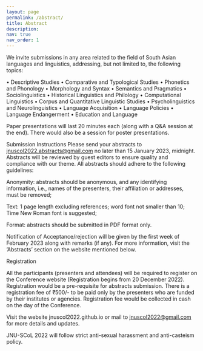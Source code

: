 ```yaml
---
layout: page
permalink: /abstract/
title: Abstract
description: 
nav: true
nav_order: 1
---
```

We invite submissions in any area related to the field of South Asian languages and linguistics, addressing, but not limited to, the following topics:
 
•	Descriptive Studies
•	Comparative and Typological Studies
•	Phonetics and Phonology
•	Morphology and Syntax
•	Semantics and Pragmatics
•	Sociolinguistics
•	Historical Linguistics and Philology
•	Computational Linguistics
•	Corpus and Quantitative Linguistic Studies
•	Psycholinguistics and Neurolinguistics
•	Language Acquisition
•	Language Policies
•	Language Endangerment
•	Education and Language 

Paper presentations will last 20 minutes each (along with a Q&A session at the end). There would also be a session for poster presentations.

Submission Instructions
Please send your abstracts to jnuscol2022.abstracts@gmail.com no later than 15 January 2023, midnight. Abstracts will be reviewed by guest editors to ensure quality and compliance with our theme. All abstracts should adhere to the following guidelines:

Anonymity: abstracts should be anonymous, and any identifying information, i.e., names of the presenters, their affiliation or addresses, must be removed;

Text: 1 page length excluding references; word font not smaller than 10; Time New Roman font is suggested;

Format: abstracts should be submitted in PDF format only.

Notification of Acceptance/rejection will be given by the first week of February 2023 along with remarks (if any). For more information, visit the ‘Abstracts’ section on the website mentioned below.

Registration

All the participants (presenters and attendees) will be required to register on the Conference website (Registration begins from 20 December 2022). Registration would be a pre-requisite for abstracts submission. There is a registration fee of ₹500/- to be paid only by the presenters who are funded by their institutes or agencies. Registration fee would be collected in cash on the day of the Conference.

Visit the website jnuscol2022.github.io or mail to jnuscol2022@gmail.com for more details and updates.

JNU-SCoL 2022 will follow strict anti-sexual harassment and anti-casteism policy.
